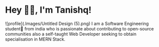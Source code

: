 # Hey 👋🏻, I'm Tanishq!

![profile](.Images/Untitled Design (5).png)
I am a Software Engineering student🚀 from india who is passionate about contributing to open-source communities also a self-taught Web Developer seeking to obtain specialisation in MERN Stack.
